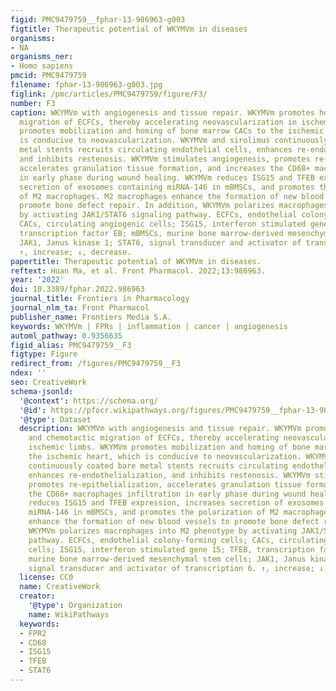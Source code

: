 ```yaml
---
figid: PMC9479759__fphar-13-986963-g003
figtitle: Therapeutic potential of WKYMVm in diseases
organisms:
- NA
organisms_ner:
- Homo sapiens
pmcid: PMC9479759
filename: fphar-13-986963-g003.jpg
figlink: /pmc/articles/PMC9479759/figure/F3/
number: F3
caption: WKYMVm with angiogenesis and tissue repair. WKYMVm promotes homing and chemotactic
  migration of ECFCs, thereby accelerating neovascularization in ischemic limbs. WKYMVm
  promotes mobilization and homing of bone marrow CACs to the ischemic heart, which
  is conducive to neovascularization. WKYMVm and sirolimus continuously coated bare
  metal stents recruits circulating endothelial cells, enhances re-endothelialization,
  and inhibits restenosis. WKYMVm stimulates angiogenesis, promotes re-epithelialization,
  accelerates granulation tissue formation, and increases the CD68+ macrophages infiltration
  in early phase during wound healing. WKYMVm reduces ISG15 and TFEB expression, increases
  secretion of exosomes containing miRNA-146 in mBMSCs, and promotes the polarization
  of M2 macrophages. M2 macrophages enhance the formation of new blood vessels to
  promote bone defect repair. In addition, WKYMVm polarizes macrophages into M2 phenotype
  by activating JAK1/STAT6 signaling pathway. ECFCs, endothelial colony-forming cells;
  CACs, circulating angiogenic cells; ISG15, interferon stimulated gene 15; TFEB,
  transcription factor EB; mBMSCs, murine bone marrow-derived mesenchymal stem cells;
  JAK1, Janus kinase 1; STAT6, signal transducer and activator of transcription 6.
  ↑, increase; ↓, decrease.
papertitle: Therapeutic potential of WKYMVm in diseases.
reftext: Huan Ma, et al. Front Pharmacol. 2022;13:986963.
year: '2022'
doi: 10.3389/fphar.2022.986963
journal_title: Frontiers in Pharmacology
journal_nlm_ta: Front Pharmacol
publisher_name: Frontiers Media S.A.
keywords: WKYMVm | FPRs | inflammation | cancer | angiogenesis
automl_pathway: 0.9356635
figid_alias: PMC9479759__F3
figtype: Figure
redirect_from: /figures/PMC9479759__F3
ndex: ''
seo: CreativeWork
schema-jsonld:
  '@context': https://schema.org/
  '@id': https://pfocr.wikipathways.org/figures/PMC9479759__fphar-13-986963-g003.html
  '@type': Dataset
  description: WKYMVm with angiogenesis and tissue repair. WKYMVm promotes homing
    and chemotactic migration of ECFCs, thereby accelerating neovascularization in
    ischemic limbs. WKYMVm promotes mobilization and homing of bone marrow CACs to
    the ischemic heart, which is conducive to neovascularization. WKYMVm and sirolimus
    continuously coated bare metal stents recruits circulating endothelial cells,
    enhances re-endothelialization, and inhibits restenosis. WKYMVm stimulates angiogenesis,
    promotes re-epithelialization, accelerates granulation tissue formation, and increases
    the CD68+ macrophages infiltration in early phase during wound healing. WKYMVm
    reduces ISG15 and TFEB expression, increases secretion of exosomes containing
    miRNA-146 in mBMSCs, and promotes the polarization of M2 macrophages. M2 macrophages
    enhance the formation of new blood vessels to promote bone defect repair. In addition,
    WKYMVm polarizes macrophages into M2 phenotype by activating JAK1/STAT6 signaling
    pathway. ECFCs, endothelial colony-forming cells; CACs, circulating angiogenic
    cells; ISG15, interferon stimulated gene 15; TFEB, transcription factor EB; mBMSCs,
    murine bone marrow-derived mesenchymal stem cells; JAK1, Janus kinase 1; STAT6,
    signal transducer and activator of transcription 6. ↑, increase; ↓, decrease.
  license: CC0
  name: CreativeWork
  creator:
    '@type': Organization
    name: WikiPathways
  keywords:
  - FPR2
  - CD68
  - ISG15
  - TFEB
  - STAT6
---
```

